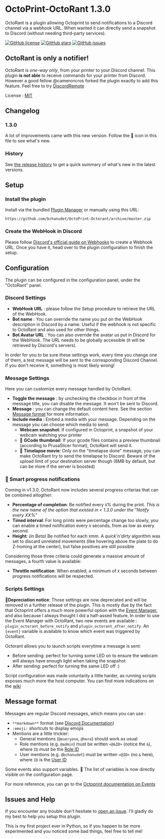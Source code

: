 # OctoPrint-OctoRant 1.3.0

OctoRant is a plugin allowing Octoprint to send notifications to a Discord channel via a webhook URL. When wanted it can directly send a snapshot to Discord (without needing third-party services).

[![GitHub license](https://img.shields.io/github/license/bchanudet/OctoPrint-Octorant)](https://github.com/bchanudet/OctoPrint-Octorant/blob/master/LICENSE)
[![GitHub stars](https://img.shields.io/github/stars/bchanudet/OctoPrint-Octorant)](https://github.com/bchanudet/OctoPrint-Octorant/stargazers)
[![GitHub issues](https://img.shields.io/github/issues/bchanudet/OctoPrint-Octorant)](https://github.com/bchanudet/OctoPrint-Octorant/issues)

## OctoRant is only a **notifier**!

OctoRant is *one-way only*, from your printer to your Discord channel. This plugin **is not able** to receive commands for your printer from Discord. However a good fellow @cameroncros forked the plugin exactly to add this feature. Feel free to try [DiscordRemote](https://plugins.octoprint.org/plugins/DiscordRemote/)

License : [MIT](./LICENSE)

## Changelog

### 1.3.0

A lot of improvements came with this new version. Follow the 🎇 icon in this file to see what's new.

### History

See [the release history](https://github.com/bchanudet/OctoPrint-Octorant/releases) to get a quick summary of what's new in the latest versions.


## Setup

### Install the plugin

Install via the bundled [Plugin Manager](https://github.com/foosel/OctoPrint/wiki/Plugin:-Plugin-Manager)
or manually using this URL:

    https://github.com/bchanudet/OctoPrint-Octorant/archive/master.zip

### Create the WebHook in Discord

Please follow [Discord's official guide on Webhooks](https://support.discord.com/hc/en-us/articles/228383668-Intro-to-Webhooks) to create a Webhook URL. Once you have it, head over to the plugin configuration to finish the setup.

## Configuration

The plugin can be configured in the configuration panel, under the "OctoRant" panel.

### Discord Settings

- **WebHook URL** : please follow the Setup procedure to retrieve the URL of the WebHook.
- **Bot name** : You can override the name you put on the WebHook description in Discord by a name. Useful if the webhook is not specific to OctoRant and also used for other things.
- **Bot Avatar URL** : You can also override the avatar us put in Discord for the WebHook. The URL needs to be globally accessible (it will be retrieved by Discord's servers).

In order for you to be sure these settings work, every time you change one of them, a test message will be sent to the corresponding Discord Channel. If you don't receive it, something is most likely wrong!

### Message Settings

Here you can customize every message handled by OctoRant.

- **Toggle the message** : by unchecking the checkbox in front of the message title, you can disable the message. It won't be sent to Discord.
- **Message** : you can change the default content here. See the section [Message format](#message-format) for more information.
- **Include media** : Embed a media with your message. Depending on the message you can choose which media to send:
    - **Webcam snapshot**: If configured in Octoprint, a snapshot of your webcam watching your printer
    - 🎇 **GCode thumbnail**: If your gcode files contains a preview thumbnail (according to PrusaSlicer format), OctoRant will send it.
    - 🎇 **Timelapse movie**: Only on the "timelapse done" message, you can make OctoRant try to send the timelapse to Discord. Beware of the upload limit of your destination server though (8MB by default, but can be more if the server is boosted)

### 🎇 Smart progress notifications

Coming in v1.3.0, OctoRant now includes several progress criterias that can be combined altogther:
- **Percentage of completion**: Be notified every `X`% during the print. _This is the new name of the option that existed in < 1.3.0 under the "Notify every XX%"_
- **Timed interval**: For long prints were percentage change too slowly, you can enable a timed notification every `X` seconds, from as low as every second.
- **Height**: _(in Beta)_ Be notified for each `X`mm. A _quick'n'dirty_ algorithm was set to discard unrelated movements (like hovering above the plate to do Z-homing at the center), but false positives are still possible

Considering those three criteria could generate a massive amount of messages, a fourth value is available:
- **Throttle notification**: When enabled, a minimum of `X` seconds between progress notifications will be respected.

### Scripts Settings

**🎇Depreciation notice**: Those settings are now deprecated and will be removed in a further release of the plugin. This is mostly due by the fact that Octoprint offers a much more powerful option with the [Event Manager](https://docs.octoprint.org/en/master/events/index.html), and also because I always thought I did a half-assed feature. In order to use the Event Manager with OctoRant, two new events are available : `plugin_octorant_before_notify` and `plugin_octorant_after_notify`. An `{event}` variable is available to know which event was triggered by OctoRant.

Octorant allows you to launch scripts everytime a message is sent:

- Before sending: perfect for turning some LED on to ensure the webcam will always have enough light when taking the snapshot
- After sending: perfect for turning the same LED off :)

Script configuration was made voluntarily a little harder, as running scripts exposes much more the host computer. You can find more indications on the [wiki](https://github.com/bchanudet/OctoPrint-Octorant/wiki/Launching-scripts)


## Message format

Messages are regular Discord messages, which means you can use :
- `**markdown**` format (see [Discord Documentation](https://support.discordapp.com/hc/en-us/articles/210298617-Markdown-Text-101-Chat-Formatting-Bold-Italic-Underline-))
- `:emoji:` shortcuts to display emojis
- Mentions are a little trickier:
    - General mentions (`@everyone`, `@here`) should work as usual
    - Role mentions (e.g. `@admin`) must be written `<@&ID>` (notice the `&`), where `ID` must be the [Role ID](https://support.discord.com/hc/en-us/articles/206346498-Where-can-I-find-my-User-Server-Message-ID-)
    - User mentions (e.g. `@bchanudet`) must be written `<@ID>` (no `&` here), where `ID` is the [User ID](https://support.discord.com/hc/en-us/articles/206346498-Where-can-I-find-my-User-Server-Message-ID-)

Some events also support variables. 🎇 The list of variables is now directly visible on the configuration page. 

For more reference, you can go to the [Octoprint documentation on Events](http://docs.octoprint.org/en/master/events/index.html#sec-events-available-events)

## Issues and Help

If you encounter any trouble don't hesitate to [open an issue](https://github.com/bchanudet/OctoPrint-Octorant/issues/new). I'll gladly do my best to help you setup this plugin.

This is my first project ever in Python, so if you happen to be more experimented and you noticed some bad things, feel free to tell me!
